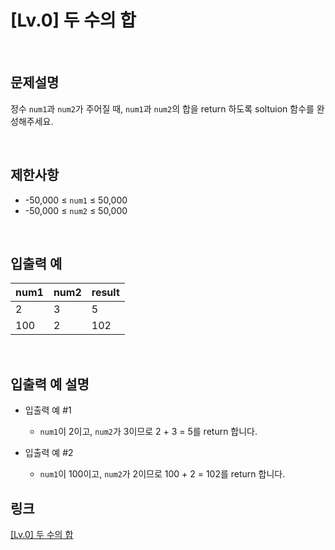 # [Lv.0] 두 수의 합

<br>

## 문제설명
정수 `num1`과 `num2`가 주어질 때, `num1`과 `num2`의 합을 return 하도록 soltuion 함수를 완성해주세요.

<br>

## 제한사항
- -50,000 ≤ `num1` ≤ 50,000
- -50,000 ≤ `num2` ≤ 50,000

<br>

## 입출력 예
| num1 | num2 | result |
|---|---|---|
| 2 | 3 | 5 |
| 100 | 2 | 102 |

<br>

## 입출력 예 설명
- 입출력 예 #1
    - `num1`이 2이고, `num2`가 3이므로 2 + 3 = 5를 return 합니다.

- 입출력 예 #2
    - `num1`이 100이고, `num2`가 2이므로 100 + 2 = 102를 return 합니다.

## 링크
[[Lv.0] 두 수의 합](https://school.programmers.co.kr/learn/courses/30/lessons/120802)
